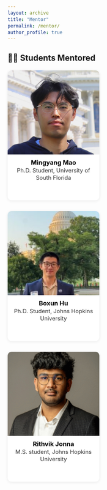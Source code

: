 ```yaml
---
layout: archive
title: "Mentor"
permalink: /mentor/
author_profile: true
---
```


## 👩‍🏫 Students Mentored

<html>
<body>

<div class="student-gallery">

  <!-- ===== Student 1 ===== -->
  <div class="student-card">
    <img src="/images/Mingyang_Mao.jpg" alt="Student 1 photo">
    <div class="student-info">
      <strong>Mingyang Mao</strong><br>
      Ph.D. Student, University of South Florida<br>
    </div>
  </div>

  <!-- ===== Student 2 ===== -->
  <div class="student-card">
    <img src="/images/Boxun-2-225x300.jpg" alt="Student 2 photo">
    <div class="student-info">
      <strong>Boxun Hu</strong><br>
      Ph.D. Student, Johns Hopkins University<br>
    </div>
  </div>

  <!-- ===== Student 3 ===== -->
  <div class="student-card">
    <img src="/images/Rithvik.png" alt="Student 3 photo">
    <div class="student-info">
      <strong>Rithvik Jonna</strong><br>
      M.S. student, Johns Hopkins University<br>
    </div>
  </div>



</body>
</html>

<style>
/* ===== Gallery Layout ===== */
.student-gallery {
  display: flex;
  flex-wrap: wrap;
  gap: 28px;
  justify-content: flex-start;
  margin-top: 20px;
}

/* ===== Card Container ===== */
.student-card {
  width: 240px;             /* 固定宽度 */
  height: 340px;            /* 固定总高度 */
  background: #ffffff;
  border-radius: 10px;
  box-shadow: 0 2px 8px rgba(0,0,0,0.08);
  overflow: hidden;
  display: flex;
  flex-direction: column;
  text-align: center;
  transition: transform 0.2s ease, box-shadow 0.2s ease;
}
.student-card:hover {
  transform: translateY(-4px);
  box-shadow: 0 6px 14px rgba(0,0,0,0.15);
}

/* ===== Image Section ===== */
.student-card img {
  width: 100%;
  height: 220px;            /* 严格固定图片高度 */
  object-fit: cover;        /* 裁剪保持比例 */
  background: #f7f7f7;
}

/* ===== Text Section ===== */
.student-info {
  flex: 1;                  /* 固定高度剩余填充 */
  padding: 10px 12px;
  font-size: 0.92rem;
  line-height: 1.35;
  color: #333;
}
.student-info strong {
  font-size: 1.02rem;
  color: #000;
}
.student-info em {
  font-style: normal;
  color: #555;
}

/* ===== Responsive ===== */
@media (max-width: 768px) {
  .student-gallery {
    justify-content: center;
  }
  .student-card {
    width: 80%;
    height: auto;
  }
  .student-card img {
    height: 220px;
  }
}
</style>
